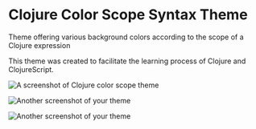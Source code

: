 # Clojure Color Scope Syntax Theme

Theme offering various background colors according to the scope of a Clojure expression

This theme was created to facilitate the learning process of Clojure and ClojureScript.

![A screenshot of Clojure color scope theme](http://i.imgur.com/LEilNt1.png)

![Another screenshot of your theme](http://i.imgur.com/lMyNjtP.png)

![Another screenshot of your theme](http://i.imgur.com/f0QZG1i.png)
